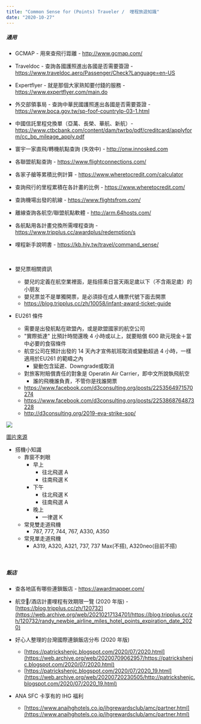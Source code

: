 ```yaml
---
title: "Common Sense for (Points) Traveler /  哩程旅遊知識"
date: "2020-10-27"
---
```


##### 通用

* GCMAP - 用來查飛行距離 - http://www.gcmap.com/

* Traveldoc - 查詢各國護照進出各國是否需要簽證 - https://www.traveldoc.aero/Passenger/Check?Language=en-US
    
* Expertflyer - 就是那個大家熟知要付錢的服務 - https://www.expertflyer.com/main.do

* 外交部領事局 - 查詢中華民國護照進出各國是否需要簽證 - https://www.boca.gov.tw/sp-foof-countrylp-03-1.html
    
* 中國信託里程兌換單（亞萬、長榮、華航、新航）- https://www.ctbcbank.com/content/dam/twrbo/pdf/creditcard/applyform/cc_bp_mileage_apply.pdf
    
* 寰宇一家直飛/轉機航點查詢 (失效中) - http://onw.innosked.com

* 各聯盟航點查詢 - https://www.flightconnections.com/
 
* 各家子艙等累積比例計算 - https://www.wheretocredit.com/calculator
    
* 查詢飛行的里程累積在各計畫的比例 - https://www.wheretocredit.com/
    
* 查詢機場出發的航線 - https://www.flightsfrom.com/

* 離線查詢各航空/聯盟航點軟體 - http://arm.64hosts.com/

* 各航點用各計畫兌換所需哩程查詢 - https://www.tripplus.cc/awardplus/redemption/s

* 哩程新手說明書 - https://kb.hiy.tw/travel/command_sense/

</br>

* 嬰兒票相關資訊
    * 嬰兒的定義在航空業裡面，是指搭乘日當天兩足歲以下（不含兩足歲）的小朋友
    * 嬰兒票並不是單獨開票，是必須掛在成人機票代號下面去開票
    * https://blog.tripplus.cc/zh/10058/infant-award-ticket-guide

* EU261 條件
    * 需要是出發航點在歐盟內，或是歐盟國家的航空公司
    * "實際抵達" 比預計時間還晚 4 小時或以上，就要賠償 600 歐元現金＋當中必要的食宿條件
    * 航空公司在預計出發的 14 天內才宣佈航班取消或變動超過 4 小時，一樣適用於EU261 的範疇之內
        * 變動包含延遲、Downgrade或取消
    * 對旅客附賠償責任的對象是 Operatin Air Carrier，即中文所說執飛航空
        * 誰的飛機誰負責，不管你是找誰開票
    * https://www.facebook.com/d3consulting.org/posts/2253564971570274
    * https://www.facebook.com/d3consulting.org/posts/2253868764873228
    * http://d3consulting.org/2019-eva-strike-sop/

![](https://i.imgur.com/JIHqwAd.png)

[圖片來源](https://news.housefun.com.tw/news/article/157509209005.html)

* 搭機小知識
    * 靠窗不刺眼
        * 早上
            * 往北飛選 A 
            * 往南飛選 K
        * 下午
            * 往北飛選 K
            * 往南飛選 A
        * 晚上
            * 一律選 K
    * 常見雙走道飛機
        * 787, 777, 744, 767, A330, A350
    * 常見單走道飛機           
        * A319, A320, A321, 737, 737 Max(不搭), A320neo(目前不搭)

</br>


##### 飯店

* 查各地區有哪些連鎖飯店 - https://awardmapper.com/

* 航空/酒店計畫哩程有效期限一覽 (2020 年版) - [https://blog.tripplus.cc/zh/120732](https://web.archive.org/web/20210217134701/https://blog.tripplus.cc/zh/120732/randy_newbie_airline_miles_hotel_points_expiration_date_2020)

* 好心人整理的台灣國際連鎖飯店分布 (2020 年版)
    * [https://patrickshenjc.blogspot.com/2020/07/2020.html](https://web.archive.org/web/20200709062957/https://patrickshenjc.blogspot.com/2020/07/2020.html)
    * [https://patrickshenjc.blogspot.com/2020/07/2020_19.html](https://web.archive.org/web/20200720230505/http://patrickshenjc.blogspot.com/2020/07/2020_19.html)

* ANA SFC 卡享有的 IHG 福利
    * [https://www.anaihghotels.co.jp/ihgrewardsclub/amc/partner.html](https://www.anaihghotels.co.jp/ihgrewardsclub/amc/partner.html)